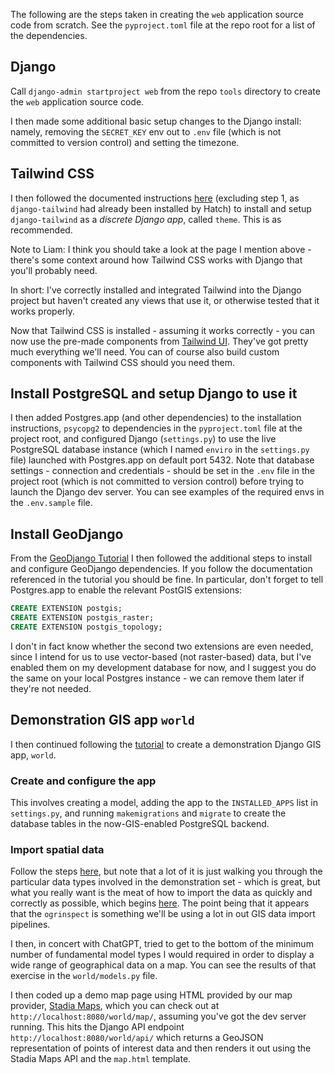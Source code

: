 The following are the steps taken in creating the `web` application source code from scratch.  See the `pyproject.toml` file at the repo root for a list of the dependencies.

## Django

Call `django-admin startproject web` from the repo `tools` directory to create the `web` application source code.

I then made some additional basic setup changes to the Django install: namely, removing the `SECRET_KEY` env out to `.env` file (which is not committed to version control) and setting the timezone.

## Tailwind CSS

I then followed the documented instructions [here](https://django-tailwind.readthedocs.io/en/latest/installation.html) (excluding step 1, as `django-tailwind` had already been installed by Hatch) to install and setup `django-tailwind` as a _discrete Django app_, called `theme`.  This is as recommended.

Note to Liam: I think you should take a look at the page I mention above - there's some context around how Tailwind CSS works with Django that you'll probably need.

In short: I've correctly installed and integrated Tailwind into the Django project but haven't created any views that use it, or otherwise tested that it works properly.

Now that Tailwind CSS is installed - assuming it works correctly - you can now use the pre-made components from [Tailwind UI](https://tailwindui.com/components).  They've got pretty much everything we'll need.  You can of course also build custom components with Tailwind CSS should you need them.

## Install PostgreSQL and setup Django to use it

I then added Postgres.app (and other dependencies) to the installation instructions, `psycopg2` to dependencies in the `pyproject.toml` file at the project root, and configured Django (`settings.py`) to use the live PostgreSQL database instance (which I named `enviro` in the `settings.py` file) launched with Postgres.app on default port 5432.  Note that database settings - connection and credentials - should be set in the `.env` file in the project root (which is not committed to version control) before trying to launch the Django dev server.  You can see examples of the required envs in the `.env.sample` file.

## Install GeoDjango

From the [GeoDjango Tutorial](https://docs.djangoproject.com/en/4.1/ref/contrib/gis/tutorial/) I then followed the additional steps to install and configure GeoDjango dependencies.  If you follow the documentation referenced in the tutorial you should be fine.  In particular, don't forget to tell Postgres.app to enable the relevant PostGIS extensions:

```sql
CREATE EXTENSION postgis;
CREATE EXTENSION postgis_raster;
CREATE EXTENSION postgis_topology;
```

I don't in fact know whether the second two extensions are even needed, since I intend for us to use vector-based (not raster-based) data, but I've enabled them on my development database for now, and I suggest you do the same on your local Postgres instance - we can remove them later if they're not needed.

## Demonstration GIS app `world`

I then continued following the [tutorial](https://docs.djangoproject.com/en/4.1/ref/contrib/gis/tutorial/) to create a demonstration Django GIS app, `world`.

### Create and configure the app

This involves creating a model, adding the app to the `INSTALLED_APPS` list in `settings.py`, and running `makemigrations` and `migrate` to create the database tables in the now-GIS-enabled PostgreSQL backend.

### Import spatial data

Follow the steps [here](https://docs.djangoproject.com/en/4.1/ref/contrib/gis/tutorial/#importing-spatial-data), but note that a lot of it is just walking you through the particular data types involved in the demonstration set - which is great, but what you really want is the meat of how to import the data as quickly and correctly as possible, which begins [here](https://docs.djangoproject.com/en/4.1/ref/contrib/gis/tutorial/#try-ogrinspect).  The point being that it appears that the `ogrinspect` is something we'll be using a lot in out GIS data import pipelines.

I then, in concert with ChatGPT, tried to get to the bottom of the minimum number of fundamental model types I would required in order to display a wide range of geographical data on a map.  You can see the results of that exercise in the `world/models.py` file.

I then coded up a demo map page using HTML provided by our map provider, [Stadia Maps](https://stadiamaps.com/), which you can check out at `http://localhost:8080/world/map/`, assuming you've got the dev server running.  This hits the Django API endpoint `http://localhost:8080/world/api/` which returns a GeoJSON representation of points of interest data and then renders it out using the Stadia Maps API and the `map.html` template.
